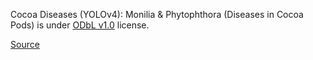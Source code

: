 Cocoa Diseases (YOLOv4): Monilia & Phytophthora (Diseases in Cocoa Pods) is under [ODbL v1.0](https://opendatacommons.org/licenses/odbl/1-0/) license.

[Source](https://www.kaggle.com/datasets/serranosebas/enfermedades-cacao-yolov4)